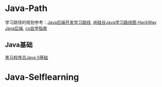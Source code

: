 
# Java-Path
学习路径的规划参考：[Java后端开发学习路线](https://www.nowcoder.com/discuss/705117123261034496?sourceSSR=search), [尚硅谷Java学习路线图](https://www.atguigu.com/video/java/#java),[HackWay Java后端](https://hackway.org/docs/java/intro), [cs自学指南](https://csdiy.wiki/)


## Java基础
[黑马程序员Java 0基础](https://www.bilibili.com/video/BV17F411T7Ao/?spm_id_from=333.1387.0.0&vd_source=68531bd2cd57831f2c8a25804f21ae12)

# Java-Selflearning
